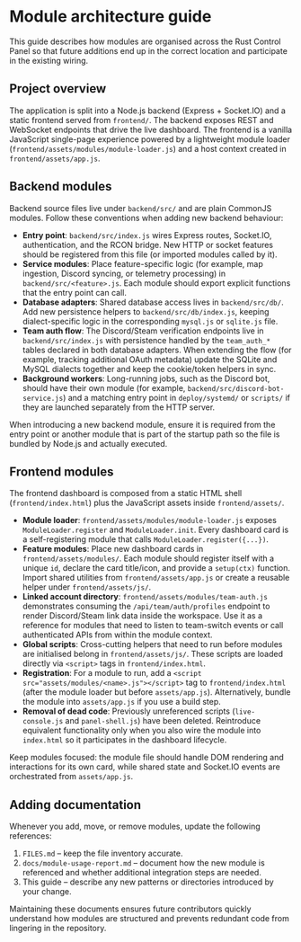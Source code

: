 # Module architecture guide

This guide describes how modules are organised across the Rust Control Panel so that future additions end up in the correct
location and participate in the existing wiring.

## Project overview

The application is split into a Node.js backend (Express + Socket.IO) and a static frontend served from `frontend/`. The backend
exposes REST and WebSocket endpoints that drive the live dashboard. The frontend is a vanilla JavaScript single-page experience
powered by a lightweight module loader (`frontend/assets/modules/module-loader.js`) and a host context created in
`frontend/assets/app.js`.

## Backend modules

Backend source files live under `backend/src/` and are plain CommonJS modules. Follow these conventions when adding new backend
behaviour:

- **Entry point**: `backend/src/index.js` wires Express routes, Socket.IO, authentication, and the RCON bridge. New HTTP or socket
  features should be registered from this file (or imported modules called by it).
- **Service modules**: Place feature-specific logic (for example, map ingestion, Discord syncing, or telemetry processing) in
  `backend/src/<feature>.js`. Each module should export explicit functions that the entry point can call.
- **Database adapters**: Shared database access lives in `backend/src/db/`. Add new persistence helpers to
  `backend/src/db/index.js`, keeping dialect-specific logic in the corresponding `mysql.js` or `sqlite.js` file.
- **Team auth flow**: The Discord/Steam verification endpoints live in `backend/src/index.js` with persistence handled by
  the `team_auth_*` tables declared in both database adapters. When extending the flow (for example, tracking additional
  OAuth metadata) update the SQLite and MySQL dialects together and keep the cookie/token helpers in sync.
- **Background workers**: Long-running jobs, such as the Discord bot, should have their own module (for example,
  `backend/src/discord-bot-service.js`) and a matching entry point in `deploy/systemd/` or `scripts/` if they are launched
  separately from the HTTP server.

When introducing a new backend module, ensure it is required from the entry point or another module that is part of the startup
path so the file is bundled by Node.js and actually executed.

## Frontend modules

The frontend dashboard is composed from a static HTML shell (`frontend/index.html`) plus the JavaScript assets inside
`frontend/assets/`.

- **Module loader**: `frontend/assets/modules/module-loader.js` exposes `ModuleLoader.register` and `ModuleLoader.init`. Every
  dashboard card is a self-registering module that calls `ModuleLoader.register({...})`.
- **Feature modules**: Place new dashboard cards in `frontend/assets/modules/`. Each module should register itself with a unique
  `id`, declare the card title/icon, and provide a `setup(ctx)` function. Import shared utilities from `frontend/assets/app.js`
  or create a reusable helper under `frontend/assets/js/`.
- **Linked account directory**: `frontend/assets/modules/team-auth.js` demonstrates consuming the `/api/team/auth/profiles`
  endpoint to render Discord/Steam link data inside the workspace. Use it as a reference for modules that need to listen to
  team-switch events or call authenticated APIs from within the module context.
- **Global scripts**: Cross-cutting helpers that need to run before modules are initialised belong in `frontend/assets/js/`. These
  scripts are loaded directly via `<script>` tags in `frontend/index.html`.
- **Registration**: For a module to run, add a `<script src="assets/modules/<name>.js"></script>` tag to `frontend/index.html`
  (after the module loader but before `assets/app.js`). Alternatively, bundle the module into `assets/app.js` if you use a build
  step.
- **Removal of dead code**: Previously unreferenced scripts (`live-console.js` and `panel-shell.js`) have been deleted. Reintroduce
  equivalent functionality only when you also wire the module into `index.html` so it participates in the dashboard lifecycle.

Keep modules focused: the module file should handle DOM rendering and interactions for its own card, while shared state and
Socket.IO events are orchestrated from `assets/app.js`.

## Adding documentation

Whenever you add, move, or remove modules, update the following references:

1. `FILES.md` – keep the file inventory accurate.
2. `docs/module-usage-report.md` – document how the new module is referenced and whether additional integration steps are needed.
3. This guide – describe any new patterns or directories introduced by your change.

Maintaining these documents ensures future contributors quickly understand how modules are structured and prevents redundant code
from lingering in the repository.
